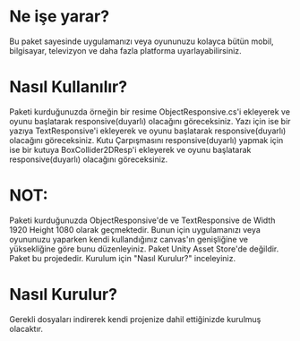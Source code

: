 # Ne işe yarar?
Bu paket sayesinde uygulamanızı veya oyununuzu kolayca bütün mobil, bilgisayar, televizyon ve daha fazla platforma uyarlayabilirsiniz.

# Nasıl Kullanılır?
Paketi kurduğunuzda örneğin bir resime ObjectResponsive.cs'i ekleyerek ve oyunu başlatarak responsive(duyarlı) olacağını göreceksiniz.
Yazı için ise bir yazıya TextResponsive'i ekleyerek ve oyunu başlatarak responsive(duyarlı) olacağını göreceksiniz.
Kutu Çarpışmasını responsive(duyarlı) yapmak için ise bir kutuya BoxCollider2DResp'i ekleyerek ve oyunu başlatarak responsive(duyarlı) olacağını göreceksiniz.

# NOT:
Paketi kurduğunuzda ObjectResponsive'de ve TextResponsive de Width 1920 Height 1080 olarak geçmektedir. Bunun için uygulamanızı veya oyununuzu yaparken kendi kullandığınız canvas'ın genişliğine ve yüksekliğine göre bunu düzenleyiniz.
Paket Unity Asset Store'de değildir. Paket bu projededir. 
Kurulum için "Nasıl Kurulur?" inceleyiniz.

# Nasıl Kurulur?
Gerekli dosyaları indirerek kendi projenize dahil ettiğinizde kurulmuş olacaktır.
